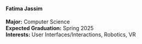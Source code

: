 #### Fatima Jassim
**Major:** Computer Science<br>
**Expected Graduation:** Spring 2025<br>
**Interests:** User Interfaces/Interactions, Robotics, VR<br>